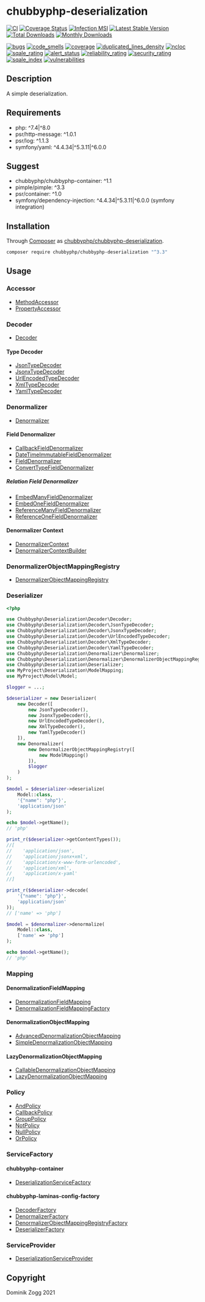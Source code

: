# chubbyphp-deserialization

[![CI](https://github.com/chubbyphp/chubbyphp-deserialization/workflows/CI/badge.svg?branch=master)](https://github.com/chubbyphp/chubbyphp-deserialization/actions?query=workflow%3ACI)
[![Coverage Status](https://coveralls.io/repos/github/chubbyphp/chubbyphp-deserialization/badge.svg?branch=master)](https://coveralls.io/github/chubbyphp/chubbyphp-deserialization?branch=master)
[![Infection MSI](https://badge.stryker-mutator.io/github.com/chubbyphp/chubbyphp-deserialization/master)](https://dashboard.stryker-mutator.io/reports/github.com/chubbyphp/chubbyphp-deserialization/master)
[![Latest Stable Version](https://poser.pugx.org/chubbyphp/chubbyphp-deserialization/v/stable.png)](https://packagist.org/packages/chubbyphp/chubbyphp-deserialization)
[![Total Downloads](https://poser.pugx.org/chubbyphp/chubbyphp-deserialization/downloads.png)](https://packagist.org/packages/chubbyphp/chubbyphp-deserialization)
[![Monthly Downloads](https://poser.pugx.org/chubbyphp/chubbyphp-deserialization/d/monthly)](https://packagist.org/packages/chubbyphp/chubbyphp-deserialization)

[![bugs](https://sonarcloud.io/api/project_badges/measure?project=chubbyphp_chubbyphp-deserialization&metric=bugs)](https://sonarcloud.io/dashboard?id=chubbyphp_chubbyphp-deserialization)
[![code_smells](https://sonarcloud.io/api/project_badges/measure?project=chubbyphp_chubbyphp-deserialization&metric=code_smells)](https://sonarcloud.io/dashboard?id=chubbyphp_chubbyphp-deserialization)
[![coverage](https://sonarcloud.io/api/project_badges/measure?project=chubbyphp_chubbyphp-deserialization&metric=coverage)](https://sonarcloud.io/dashboard?id=chubbyphp_chubbyphp-deserialization)
[![duplicated_lines_density](https://sonarcloud.io/api/project_badges/measure?project=chubbyphp_chubbyphp-deserialization&metric=duplicated_lines_density)](https://sonarcloud.io/dashboard?id=chubbyphp_chubbyphp-deserialization)
[![ncloc](https://sonarcloud.io/api/project_badges/measure?project=chubbyphp_chubbyphp-deserialization&metric=ncloc)](https://sonarcloud.io/dashboard?id=chubbyphp_chubbyphp-deserialization)
[![sqale_rating](https://sonarcloud.io/api/project_badges/measure?project=chubbyphp_chubbyphp-deserialization&metric=sqale_rating)](https://sonarcloud.io/dashboard?id=chubbyphp_chubbyphp-deserialization)
[![alert_status](https://sonarcloud.io/api/project_badges/measure?project=chubbyphp_chubbyphp-deserialization&metric=alert_status)](https://sonarcloud.io/dashboard?id=chubbyphp_chubbyphp-deserialization)
[![reliability_rating](https://sonarcloud.io/api/project_badges/measure?project=chubbyphp_chubbyphp-deserialization&metric=reliability_rating)](https://sonarcloud.io/dashboard?id=chubbyphp_chubbyphp-deserialization)
[![security_rating](https://sonarcloud.io/api/project_badges/measure?project=chubbyphp_chubbyphp-deserialization&metric=security_rating)](https://sonarcloud.io/dashboard?id=chubbyphp_chubbyphp-deserialization)
[![sqale_index](https://sonarcloud.io/api/project_badges/measure?project=chubbyphp_chubbyphp-deserialization&metric=sqale_index)](https://sonarcloud.io/dashboard?id=chubbyphp_chubbyphp-deserialization)
[![vulnerabilities](https://sonarcloud.io/api/project_badges/measure?project=chubbyphp_chubbyphp-deserialization&metric=vulnerabilities)](https://sonarcloud.io/dashboard?id=chubbyphp_chubbyphp-deserialization)

## Description

A simple deserialization.

## Requirements

 * php: ^7.4|^8.0
 * psr/http-message: ^1.0.1
 * psr/log: ^1.1.3
 * symfony/yaml: ^4.4.34|^5.3.11|^6.0.0

## Suggest

 * chubbyphp/chubbyphp-container: ^1.1
 * pimple/pimple: ^3.3
 * psr/container: ^1.0
 * symfony/dependency-injection: ^4.4.34|^5.3.11|^6.0.0 (symfony integration)

## Installation

Through [Composer](http://getcomposer.org) as [chubbyphp/chubbyphp-deserialization][1].

```sh
composer require chubbyphp/chubbyphp-deserialization "^3.3"
```

## Usage

### Accessor

 * [MethodAccessor][2]
 * [PropertyAccessor][3]

### Decoder

 * [Decoder][4]

#### Type Decoder

 * [JsonTypeDecoder][5]
 * [JsonxTypeDecoder][6]
 * [UrlEncodedTypeDecoder][7]
 * [XmlTypeDecoder][8]
 * [YamlTypeDecoder][9]

### Denormalizer

 * [Denormalizer][10]

#### Field Denormalizer

 * [CallbackFieldDenormalizer][11]
 * [DateTimeImmutableFieldDenormalizer][12]
 * [FieldDenormalizer][13]
 * [ConvertTypeFieldDenormalizer][14]

##### Relation Field Denormalizer

 * [EmbedManyFieldDenormalizer][15]
 * [EmbedOneFieldDenormalizer][16]
 * [ReferenceManyFieldDenormalizer][17]
 * [ReferenceOneFieldDenormalizer][18]

#### Denormalizer Context

 * [DenormalizerContext][19]
 * [DenormalizerContextBuilder][20]

### DenormalizerObjectMappingRegistry

* [DenormalizerObjectMappingRegistry][21]

### Deserializer

```php
<?php

use Chubbyphp\Deserialization\Decoder\Decoder;
use Chubbyphp\Deserialization\Decoder\JsonTypeDecoder;
use Chubbyphp\Deserialization\Decoder\JsonxTypeDecoder;
use Chubbyphp\Deserialization\Decoder\UrlEncodedTypeDecoder;
use Chubbyphp\Deserialization\Decoder\XmlTypeDecoder;
use Chubbyphp\Deserialization\Decoder\YamlTypeDecoder;
use Chubbyphp\Deserialization\Denormalizer\Denormalizer;
use Chubbyphp\Deserialization\Denormalizer\DenormalizerObjectMappingRegistry;
use Chubbyphp\Deserialization\Deserializer;
use MyProject\Deserialization\ModelMapping;
use MyProject\Model\Model;

$logger = ...;

$deserializer = new Deserializer(
    new Decoder([
        new JsonTypeDecoder(),
        new JsonxTypeDecoder(),
        new UrlEncodedTypeDecoder(),
        new XmlTypeDecoder(),
        new YamlTypeDecoder()
    ]),
    new Denormalizer(
        new DenormalizerObjectMappingRegistry([
            new ModelMapping()
        ]),
        $logger
    )
);

$model = $deserializer->deserialize(
    Model::class,
    '{"name": "php"}',
    'application/json'
);

echo $model->getName();
// 'php'

print_r($deserializer->getContentTypes());
//[
//    'application/json',
//    'application/jsonx+xml',
//    'application/x-www-form-urlencoded',
//    'application/xml',
//    'application/x-yaml'
//]

print_r($deserializer->decode(
    '{"name": "php"}',
    'application/json'
));
// ['name' => 'php']

$model = $denormalizer->denormalize(
    Model::class,
    ['name' => 'php']
);

echo $model->getName();
// 'php'
```

### Mapping

#### DenormalizationFieldMapping

 * [DenormalizationFieldMapping][21]
 * [DenormalizationFieldMappingFactory][22]

#### DenormalizationObjectMapping

 * [AdvancedDenormalizationObjectMapping][23]
 * [SimpleDenormalizationObjectMapping][24]

#### LazyDenormalizationObjectMapping

 * [CallableDenormalizationObjectMapping][25]
 * [LazyDenormalizationObjectMapping][26]

### Policy

* [AndPolicy][27]
* [CallbackPolicy][28]
* [GroupPolicy][29]
* [NotPolicy][30]
* [NullPolicy][31]
* [OrPolicy][32]

### ServiceFactory

#### chubbyphp-container

 * [DeserializationServiceFactory][33]

#### chubbyphp-laminas-config-factory

 * [DecoderFactory][40]
 * [DenormalizerFactory][41]
 * [DenormalizerObjectMappingRegistryFactory][42]
 * [DeserializerFactory][43]

### ServiceProvider

* [DeserializationServiceProvider][34]

## Copyright

Dominik Zogg 2021


[1]: https://packagist.org/packages/chubbyphp/chubbyphp-deserialization

[2]: doc/Accessor/MethodAccessor.md
[3]: doc/Accessor/PropertyAccessor.md

[4]: doc/Decoder/Decoder.md

[5]: doc/Decoder/JsonTypeDecoder.md
[6]: doc/Decoder/JsonxTypeDecoder.md
[7]: doc/Decoder/UrlEncodedTypeDecoder.md
[8]: doc/Decoder/XmlTypeDecoder.md
[9]: doc/Decoder/YamlTypeDecoder.md

[10]: doc/Denormalizer/Denormalizer.md

[11]: doc/Denormalizer/CallbackFieldDenormalizer.md
[12]: doc/Denormalizer/DateTimeImmutableFieldDenormalizer.md
[13]: doc/Denormalizer/FieldDenormalizer.md
[14]: doc/Denormalizer/ConvertTypeFieldDenormalizer.md

[15]: doc/Denormalizer/Relation/EmbedManyFieldDenormalizer.md
[16]: doc/Denormalizer/Relation/EmbedOneFieldDenormalizer.md
[17]: doc/Denormalizer/Relation/ReferenceManyFieldDenormalizer.md
[18]: doc/Denormalizer/Relation/ReferenceOneFieldDenormalizer.md

[19]: doc/Denormalizer/DenormalizerContext.md
[20]: doc/Denormalizer/DenormalizerContextBuilder.md

[21]: doc/Denormalizer/DenormalizerObjectMappingRegistry.md

[21]: doc/Mapping/DenormalizationFieldMapping.md
[22]: doc/Mapping/DenormalizationFieldMappingFactory.md

[23]: doc/Mapping/AdvancedDenormalizationObjectMapping.md
[24]: doc/Mapping/SimpleDenormalizationObjectMapping.md

[25]: doc/Mapping/CallableDenormalizationObjectMapping.md
[26]: doc/Mapping/LazyDenormalizationObjectMapping.md

[27]: doc/Policy/AndPolicy.md
[28]: doc/Policy/CallbackPolicy.md
[29]: doc/Policy/GroupPolicy.md
[30]: doc/Policy/NotPolicy.md
[31]: doc/Policy/NullPolicy.md
[32]: doc/Policy/OrPolicy.md

[33]: doc/ServiceFactory/DeserializationServiceFactory.md

[34]: doc/ServiceProvider/DeserializationServiceProvider.md

[40]: doc/ServiceFactory/DecoderFactory.md
[41]: doc/ServiceFactory/DenormalizerFactory.md
[42]: doc/ServiceFactory/DenormalizerObjectMappingRegistryFactory.md
[43]: doc/ServiceFactory/DeserializerFactory.md
